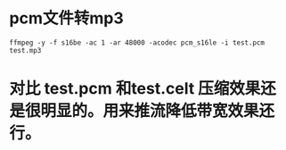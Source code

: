 # pcm文件转mp3
```shell
ffmpeg -y -f s16be -ac 1 -ar 48000 -acodec pcm_s16le -i test.pcm test.mp3
```

# 对比 test.pcm 和test.celt 压缩效果还是很明显的。用来推流降低带宽效果还行。